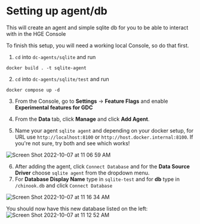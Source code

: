 # Setting up agent/db

This will create an agent and simple sqlite db for you to be able to interact with in the HGE Console

To finish this setup, you will need a working local Console, so do that first.

1. `cd` into `dc-agents/sqlite` and run

```console
docker build . -t sqlite-agent
```

2. `cd` into `dc-agents/sqlite/test` and run

```console
docker compose up -d
```

3. From the Console, go to **Settings** -> **Feature Flags** and enable **Experimental features for GDC**

4. From the **Data** tab, click **Manage** and click **Add Agent**.
5. Name your agent `sqlite agent` and depending on your docker setup, for URL use `http://localhost:8100` or `http://host.docker.internal:8100`. If you're not sure, try both and see which works!

![Screen Shot 2022-10-07 at 11 06 59 AM](https://user-images.githubusercontent.com/49927862/194598623-5dad962f-a1b0-4db6-9b97-66e71000e344.png)

6. After adding the agent, click `Connect Database` and for the **Data Source Driver** choose `sqlite agent` from the dropdown menu.
7. For **Database Display Name** type in `sqlite-test` and for **db** type in `/chinook.db` and click `Connect Database`

![Screen Shot 2022-10-07 at 11 16 34 AM](https://user-images.githubusercontent.com/49927862/194600350-8131459e-cd91-4ac8-9fcc-3d1b2e491a1f.png)

You should now have this new database listed on the left: ![Screen Shot 2022-10-07 at 11 12 52 AM](https://user-images.githubusercontent.com/49927862/194599628-952d61e7-1ab8-4c25-8aa2-a9883b9fe6bb.png)
